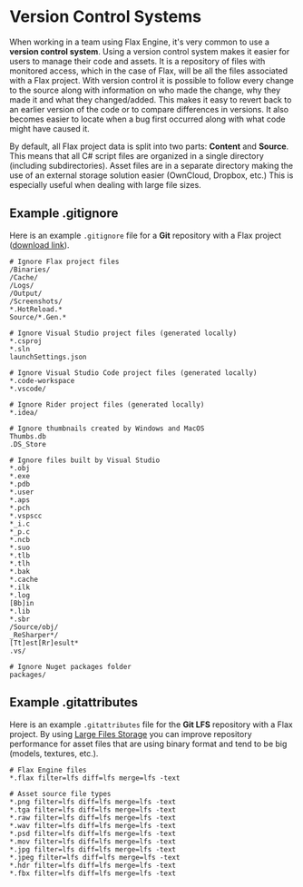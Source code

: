 # Version Control Systems

When working in a team using Flax Engine, it's very common to use a **version control system**.
Using a version control system makes it easier for users to manage their code and assets. It is a repository of files with monitored access, which in the case of Flax, will be all the files associated with a Flax project. With version control it is possible to follow every change to the source along with information on who made the change, why they made it and what they changed/added. This makes it easy to revert back to an earlier version of the code or to compare differences in versions. It also becomes easier to locate when a bug first occurred along with what code might have caused it.

By default, all Flax project data is split into two parts: **Content** and **Source**. This means that all C# script files are organized in a single directory (including subdirectories). Asset files are in a separate directory making the use of an external storage solution easier (OwnCloud, Dropbox, etc.) This is especially useful when dealing with large file sizes.

## Example .gitignore

Here is an example `.gitignore` file for a **Git** repository with a Flax project ([download link](https://github.com/FlaxEngine/FlaxSamples/blob/master/.gitignore)).

```
# Ignore Flax project files
/Binaries/
/Cache/
/Logs/
/Output/
/Screenshots/
*.HotReload.*
Source/*.Gen.*

# Ignore Visual Studio project files (generated locally)
*.csproj
*.sln
launchSettings.json

# Ignore Visual Studio Code project files (generated locally)
*.code-workspace
*.vscode/

# Ignore Rider project files (generated locally)
*.idea/

# Ignore thumbnails created by Windows and MacOS
Thumbs.db
.DS_Store

# Ignore files built by Visual Studio
*.obj
*.exe
*.pdb
*.user
*.aps
*.pch
*.vspscc
*_i.c
*_p.c
*.ncb
*.suo
*.tlb
*.tlh
*.bak
*.cache
*.ilk
*.log
[Bb]in
*.lib
*.sbr
/Source/obj/
_ReSharper*/
[Tt]est[Rr]esult*
.vs/

# Ignore Nuget packages folder
packages/
```

## Example .gitattributes

Here is an example `.gitattributes` file for the **Git LFS** repository with a Flax project. By using [Large Files Storage](https://github.com/git-lfs/git-lfs/wiki/Tutorial) you can improve repository performance for asset files that are using binary format and tend to be big (models, textures, etc.).

```
# Flax Engine files
*.flax filter=lfs diff=lfs merge=lfs -text

# Asset source file types
*.png filter=lfs diff=lfs merge=lfs -text
*.tga filter=lfs diff=lfs merge=lfs -text
*.raw filter=lfs diff=lfs merge=lfs -text
*.wav filter=lfs diff=lfs merge=lfs -text
*.psd filter=lfs diff=lfs merge=lfs -text
*.mov filter=lfs diff=lfs merge=lfs -text
*.jpg filter=lfs diff=lfs merge=lfs -text
*.jpeg filter=lfs diff=lfs merge=lfs -text
*.hdr filter=lfs diff=lfs merge=lfs -text
*.fbx filter=lfs diff=lfs merge=lfs -text
```
